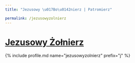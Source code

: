 ```yaml
---
title: "Jezusowy \u017Bo\u0142nierz | Patromierz"

permalink: /jezusowyzolnierz
---
```


# [Jezusowy Żołnierz](https://patronite.pl/jezusowyzolnierz)

{% include profile.md name="jezusowyzolnierz" prefix="j" %}
